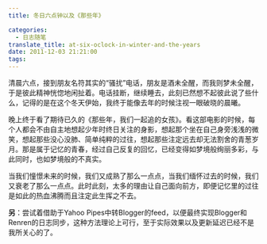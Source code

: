 ```yaml
---
title: 冬日六点钟以及《那些年》

categories:
  - 日志随笔
translate_title: at-six-oclock-in-winter-and-the-years
date: 2011-12-03 21:21:00
tags:
---
```


清晨六点，接到朋友名符其实的“骚扰”电话，朋友是酒未全醒，而我则梦未全醒，于是彼此精神恍惚地闲扯着。电话挂断，继续睡去，此刻已然想不起彼此说了些什么，记得的是在这个冬天伊始，我终于能像去年的时候注视一眼破晓的晨曦。

晚上终于看了期待已久的《那些年，我们一起追的女孩》。看这部电影的时候，每个人都会不由自主地想起少年时终日关注的身影，想起那个坐在自己身旁浅浅的微笑，想起那些没心没肺、简单纯粹的过往，想起那些注定远去却无法割舍的青葱岁月。那是属于记忆的青春，经过自己反复的回忆，已经变得如梦境般绚丽多彩，与此同时，也如梦境般的不真实。

当我们憧憬未来的时候，我们又成熟了那么一点点，当我们缅怀过去的时候，我们又衰老了那么一点点。此时此刻，太多的理由让自己面向前方，即便记忆里的过往是如此的热血沸腾而且注定此生挥之不去。

**另**：尝试着借助于Yahoo Pipes中转Blogger的feed，以便最终实现Blogger和Renren的日志同步，这种方法理论上可行，至于实际效果以及更新延迟已经不是我所关心的了。